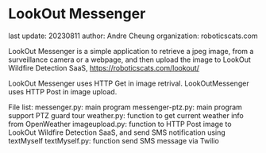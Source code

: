 # LookOut Messenger
last update: 20230811
author: Andre Cheung
organization: roboticscats.com

LookOut Messenger is a simple application to retrieve a jpeg image, from a surveillance camera or a webpage, and then upload the image to LookOut Wildfire Detection SaaS, https://roboticscats.com/lookout/

LookOut Messenger uses HTTP Get in image retrival.
LookOutMessenger uses HTTP Post in image upload.

File list:
messenger.py: main program
messenger-ptz.py: main program support PTZ guard tour
weather.py: function to get current weather info from OpenWeather
imageupload.py: function to HTTP Post image to LookOut Wildfire Detection SaaS, and send SMS notification using textMyself
textMyself.py: function send SMS message via Twilio
